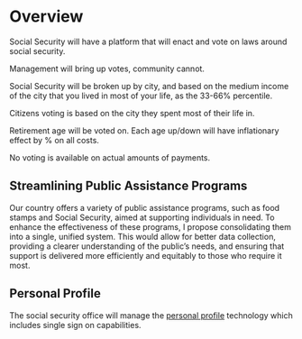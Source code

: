 # Overview

Social Security will have a platform that will enact and vote on laws around social security.

Management will bring up votes, community cannot.

Social Security will be broken up by city, and based on the medium income of the city that you lived in most of your life, as the 33-66% percentile.

Citizens voting is based on the city they spent most of their life in.

Retirement age will be voted on. Each age up/down will have inflationary effect by % on all costs.

No voting is available on actual amounts of payments.

## Streamlining Public Assistance Programs

Our country offers a variety of public assistance programs, such as food stamps and Social Security, aimed at supporting individuals in need. To enhance the effectiveness of these programs, I propose consolidating them into a single, unified system. This would allow for better data collection, providing a clearer understanding of the public’s needs, and ensuring that support is delivered more efficiently and equitably to those who require it most.

## Personal Profile

The social security office will manage the [personal profile](./personal-profile/) technology which includes single sign on capabilities.
